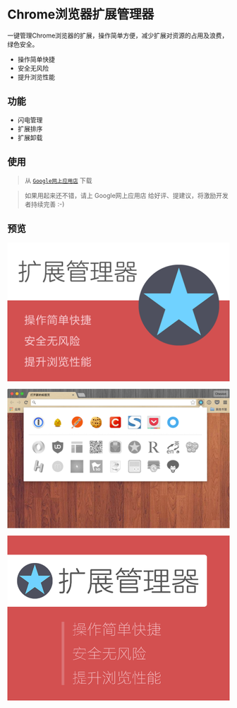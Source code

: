 # Chrome浏览器扩展管理器
一键管理Chrome浏览器的扩展，操作简单方便，减少扩展对资源的占用及浪费，绿色安全。

* 操作简单快捷
* 安全无风险
* 提升浏览性能

## 功能

* 闪电管理
* 扩展排序
* 扩展卸载

## 使用
> 从 [`Google网上应用店`](https://chrome.google.com/webstore/detail/%E6%89%A9%E5%B1%95%E7%AE%A1%E7%90%86%E5%99%A8/gjldcdngmdknpinoemndlidpcabkggco) 下载

> 如果用起来还不错，请上 Google网上应用店 给好评、提建议，将激励开发者持续完善 :-)


## 预览
![image](assets/截图二.png)

![image](assets/截图一.png)

![image](assets/大图块.png)

